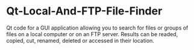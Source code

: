 # Qt-Local-And-FTP-File-Finder
Qt code for a GUI application allowing you to search for files or groups of files on a local computer or on an FTP server. Results can be readed, copied, cut, renamed, deleted or accessed in their location.
